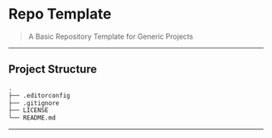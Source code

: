 # Repo Template

> A Basic Repository Template for Generic Projects

---

## Project Structure

```md
.
├── .editorconfig
├── .gitignore
├── LICENSE
└── README.md
```

---

